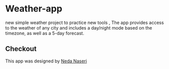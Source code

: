 # Weather-app

new simple weather project to practice new tools ,
The app provides access to the weather of any city and includes a day/night mode based on the timezone, as well as a 5-day forecast.

## Checkout 
This app was designed by [Neda Naseri](https://dribbble.com/shots/22441087-Vanilla-Weather-App](https://dribbble.com/nedanaseri)https://dribbble.com/nedanaseri)
